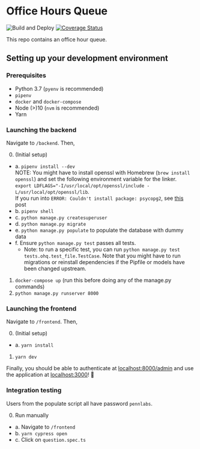 # Office Hours Queue

![Build and Deploy](https://github.com/pennlabs/office-hours-queue/workflows/Build%20and%20Deploy/badge.svg)
[![Coverage Status](https://codecov.io/gh/pennlabs/office-hours-queue/branch/master/graph/badge.svg)](https://codecov.io/gh/pennlabs/office-hours-queue)

This repo contains an office hour queue.

## Setting up your development environment

### Prerequisites
- Python 3.7 (`pyenv` is recommended)
- `pipenv`
- `docker` and `docker-compose`
- Node (>)10 (`nvm` is recommended)
- Yarn 

### Launching the backend 
Navigate to `/backend`. Then,

0. (Initial setup)
  - a. `pipenv install --dev`  
        NOTE: You might have to install openssl with Homebrew (`brew install openssl`) and set the following environment variable for the linker.  
        `export LDFLAGS="-I/usr/local/opt/openssl/include -L/usr/local/opt/openssl/lib`.<br>
        If you run into `ERROR: Couldn't install package: psycopg2`, see [this](https://stackoverflow.com/questions/56796426/pipenv-consistently-failing-to-install-pyscopg2/57044429#57044429) post
  - b. `pipenv shell`
  - c. `python manage.py createsuperuser`
  - d. `python manage.py migrate`
  - e. `python manage.py populate` to populate the database with dummy data
  - f. Ensure `python manage.py test` passes all tests.
    - Note: to run a specific test, you can run `python manage.py test tests.ohq.test_file.TestCase`. 
  Note that you might have to run migrations or reinstall dependencies if the Pipfile or models have been changed upstream.
  
1. `docker-compose up` (run this before doing any of the manage.py commands)
2. `python manage.py runserver 8000`

### Launching the frontend 
Navigate to `/frontend`. Then,

0. (Initial setup)
  - a. `yarn install`
1. `yarn dev`

Finally, you should be able to authenticate at [localhost:8000/admin](http://localhost:8000/admin) and use the application at [localhost:3000](http://localhost:3000)! 🎉

### Integration testing
Users from the populate script all have password `pennlabs`.

0. Run manually
  - a. Navigate to `/frontend`
  - b. `yarn cypress open`
  - c. Click on `question.spec.ts`
